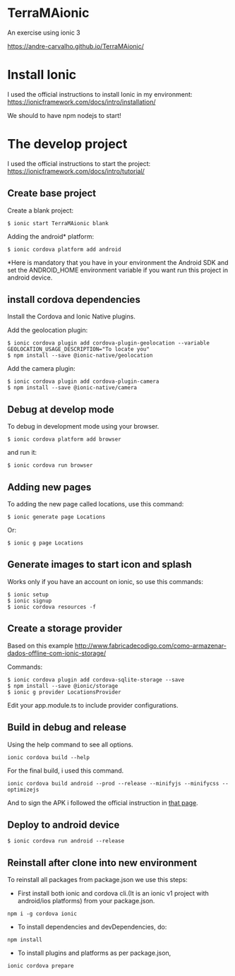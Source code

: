 # TerraMAionic
An exercise using ionic 3

https://andre-carvalho.github.io/TerraMAionic/

# Install Ionic

I used the official instructions to install Ionic in my environment: https://ionicframework.com/docs/intro/installation/

We should to have npm nodejs to start!

# The develop project

I used the official instructions to start the project: https://ionicframework.com/docs/intro/tutorial/

## Create base project

Create a blank project:
```
$ ionic start TerraMAionic blank
```

Adding the android* platform:

```
$ ionic cordova platform add android
```

*Here is mandatory that you have in your environment the Android SDK and set the ANDROID_HOME environment variable if you want run this project in android device.

## install cordova dependencies

Install the Cordova and Ionic Native plugins.

Add the geolocation plugin:

```
$ ionic cordova plugin add cordova-plugin-geolocation --variable GEOLOCATION_USAGE_DESCRIPTION="To locate you"
$ npm install --save @ionic-native/geolocation
```

Add the camera plugin:

```
$ ionic cordova plugin add cordova-plugin-camera
$ npm install --save @ionic-native/camera
```

## Debug at develop mode
To debug in development mode using your browser.

```
$ ionic cordova platform add browser
```

and run it:

```
$ ionic cordova run browser
```

## Adding new pages

To adding the new page called locations, use this command:

```
$ ionic generate page Locations
```

Or:

```
$ ionic g page Locations
```

## Generate images to start icon and splash

Works only if you have an account on ionic, so use this commands:

```
$ ionic setup
$ ionic signup
$ ionic cordova resources -f
```

## Create a storage provider

Based on this example
http://www.fabricadecodigo.com/como-armazenar-dados-offline-com-ionic-storage/

Commands:
```
$ ionic cordova plugin add cordova-sqlite-storage --save
$ npm install --save @ionic/storage
$ ionic g provider LocationsProvider
```

Edit your app.module.ts to include provider configurations.


## Build in debug and release

Using the help command to see all options.

```
ionic cordova build --help
```

For the final build, i used this command.
```
ionic cordova build android --prod --release --minifyjs --minifycss --optimizejs
```

And to sign the APK i followed the official instruction in [that page](https://developer.android.com/studio/publish/app-signing#sign-manually).


## Deploy to android device

```
$ ionic cordova run android --release
```


## Reinstall after clone into new environment

To reinstall all packages from package.json we use this steps:

- First install both ionic and cordova cli.(It is an ionic v1 project with android/ios platforms) from your package.json.
```
npm i -g cordova ionic
```

- To install dependencies and devDependencies, do:
```
npm install
```

- To install plugins and platforms as per package.json,
```
ionic cordova prepare
```